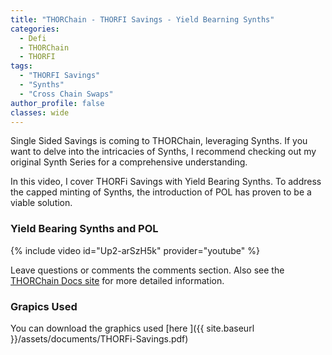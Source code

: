 ```yaml
---
title: "THORChain - THORFI Savings - Yield Bearning Synths"
categories:
  - Defi
  - THORChain
  - THORFI
tags:
  - "THORFI Savings"
  - "Synths"
  - "Cross Chain Swaps"
author_profile: false
classes: wide
---
```


Single Sided Savings is coming to THORChain, leveraging Synths. If you want to delve into the intricacies of Synths, I recommend checking out my original Synth Series for a comprehensive understanding.

In this video, I cover THORFi Savings with Yield Bearing Synths. To address the capped minting of Synths, the introduction of POL has proven to be a viable solution.

### Yield Bearing Synths and POL

{% include video id="Up2-arSzH5k" provider="youtube" %}

Leave questions or comments the comments section. Also see the <a href="https://docs.thorchain.org/thorchain-finance/lending-savings">THORChain Docs site</a> for more detailed information.

### Grapics Used

You can download the graphics used [here ]({{ site.baseurl }}/assets/documents/THORFi-Savings.pdf)
